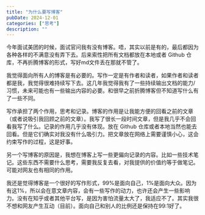 ```yaml
---
title: "为什么要写博客"
pubDate: 2024-12-01
categories: ["思考"]
description: ""
---
```




今年面试美团的时候，面试官问我有没有博客。唔，其实以前是有的，最后都因为各种各样的不满意没有弄下去。后来索性把所有文档都放在本地或者 Github 仓库，不再折腾博客的形式，写好md文件丢在那就不管了。

我觉得面向所有人的博客是有必要的。写作一定是有作者和读者，如果作者和读者都是我，我觉得很难持续写下去。这几年我觉得我有了一些持续输出文档的能力/习惯，未来可能也有一些输出内容的必要。和很早之前折腾博客但不知道写什么有了一些不同。

写作承担了两个作用，思考和记录。博客的作用是让我能方便的回看之前的文章（或者说吸引我回顾之前的文章）。我写了很长一段时间文章，但是我几乎不会回看我写了什么。记录的作用几乎没有体现。放在 Github 仓库或者本地当然也能去回看。但是它们确实对我没有什么吸引力。把文章放在网络上需要谨慎小心，这会约束写作的过程，这是好事。

另一个写博客的原因是，我想在博客上写一些更偏向记录的内容。比如一些技术笔记。这些东西不需要什么思考，需要我反复去看，对我提供的价值约等于做笔记。可能对网友也有相同的作用。

我还是觉得博客是一个很好的写作形式，99%是面向自己，1%是面向大众。因为有这1%，所以会在意文章内容，会有一些写作的动力，也许还会产生一些影响力。没有在知乎或者其他平台写，是因为害怕流量太大了，我适应不了。其实我很不想和网友产生互动（目前）。面向自己和别人的比例还是保持在99:1好了。










